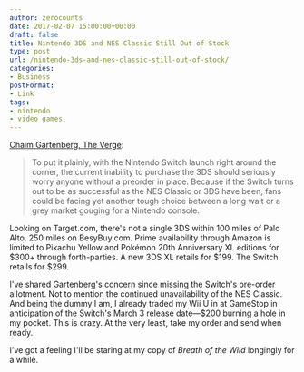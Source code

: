 ```yaml
---
author: zerocounts
date: 2017-02-07 15:00:00+00:00
draft: false
title: Nintendo 3DS and NES Classic Still Out of Stock
type: post
url: /nintendo-3ds-and-nes-classic-still-out-of-stock/
categories:
- Business
postFormat:
- Link
tags:
- nintendo
- video games
---
```


[Chaim Gartenberg, The Verge](http://www.theverge.com/circuitbreaker/2017/2/7/14526666/nintendo-new-3ds-xl-stock-issues-sold-out-switch-third-party-grey-market):


<blockquote>To put it plainly, with the Nintendo Switch launch right around the corner, the current inability to purchase the 3DS should seriously worry anyone without a preorder in place. Because if the Switch turns out to be as successful as the NES Classic or 3DS have been, fans could be facing yet another tough choice between a long wait or a grey market gouging for a Nintendo console.</blockquote>


Looking on Target.com, there's not a single 3DS within 100 miles of Palo Alto. 250 miles on BesyBuy.com. Prime availability through Amazon is limited to Pikachu Yellow and Pokémon 20th Anniversary XL editions for $300+ through forth-parties. A new 3DS XL retails for $199. The Switch retails for $299.

I've shared Gartenberg's concern since missing the Switch's pre-order allotment. Not to mention the continued unavailability of the NES Classic. And being the dummy I am, I already traded my Wii U in at GameStop in anticipation of the Switch's March 3 release date—$200 burning a hole in my pocket. This is crazy. At the very least, take my order and send when ready.

I've got a feeling I'll be staring at my copy of _Breath of the Wild_ longingly for a while.
